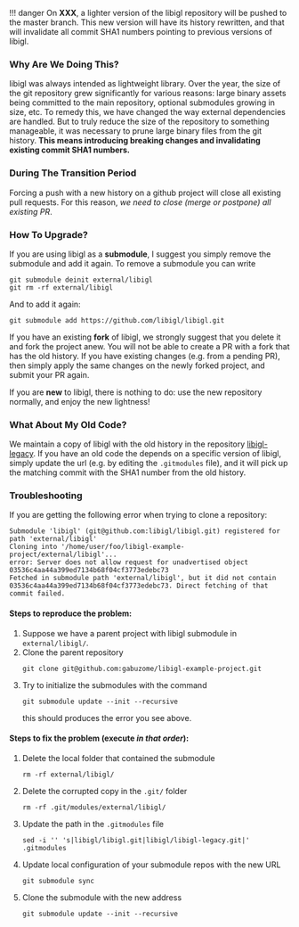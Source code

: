 <!-- Hide h3+ from toc  -->
<style>.md-nav--secondary .md-nav__list .md-nav__list { display: none }</style>

!!! danger
    On **XXX**, a lighter version of the libigl repository will be pushed to the master branch.
    This new version will have its history rewritten, and that will invalidate all commit SHA1 numbers pointing to previous versions of libigl.

### Why Are We Doing This?

libigl was always intended as lightweight library. Over the year, the size of the git repository grew significantly for various reasons: large binary assets being committed to the main repository, optional submodules growing in size, etc. To remedy this, we have changed the way external dependencies are handled. But to truly reduce the size of the repository to something manageable, it was necessary to prune large binary files from the git history. **This means introducing breaking changes and invalidating existing commit SHA1 numbers.**

### During The Transition Period

Forcing a push with a new history on a github project will close all existing pull requests. For this reason, *we need to close (merge or postpone) all existing PR*.

### How To Upgrade?

If you are using libigl as a **submodule**, I suggest you simply remove the submodule and add it again. To remove a submodule you can write
```
git submodule deinit external/libigl
git rm -rf external/libigl
```

And to add it again:
```
git submodule add https://github.com/libigl/libigl.git
```

If you have an existing **fork** of libigl, we strongly suggest that you delete it and fork the project anew. You will not be able to create a PR with a fork that has the old history.
If you have existing changes (e.g. from a pending PR), then simply apply the same changes on the newly forked project, and submit your PR again.

If you are **new** to libigl, there is nothing to do: use the new repository normally, and enjoy the new lightness!

### What About My Old Code?

We maintain a copy of libigl with the old history in the repository [libigl-legacy](https://github.com/libigl/libigl-legacy).
If you have an old code the depends on a specific version of libigl, simply update the url (e.g. by editing the `.gitmodules` file), and it will pick up the matching commit with the SHA1 number from the old history.

### Troubleshooting

If you are getting the following error when trying to clone a repository:

```
Submodule 'libigl' (git@github.com:libigl/libigl.git) registered for path 'external/libigl'
Cloning into '/home/user/foo/libigl-example-project/external/libigl'...
error: Server does not allow request for unadvertised object 03536c4aa44a399ed7134b68f04cf3773edebc73
Fetched in submodule path 'external/libigl', but it did not contain 03536c4aa44a399ed7134b68f04cf3773edebc73. Direct fetching of that commit failed.
```

#### Steps to reproduce the problem:

1. Suppose we have a parent project with libigl submodule in `external/libigl/`.
2. Clone the parent repository
    ```
    git clone git@github.com:gabuzome/libigl-example-project.git
    ```
3. Try to initialize the submodules with the command
    ```
    git submodule update --init --recursive
    ```
   this should produces the error you see above.

#### Steps to fix the problem (execute *in that order*):

1. Delete the local folder that contained the submodule
   ```
   rm -rf external/libigl/
   ```
2. Delete the corrupted copy in the `.git/` folder
   ```
   rm -rf .git/modules/external/libigl/
   ```
3. Update the path in the `.gitmodules` file
    ```
    sed -i '' 's|libigl/libigl.git|libigl/libigl-legacy.git|' .gitmodules
    ```
4. Update local configuration of your submodule repos with the new URL
    ```
    git submodule sync
    ```
5. Clone the submodule with the new address
    ```
    git submodule update --init --recursive
    ```
